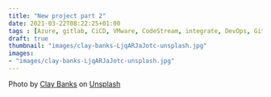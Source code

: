 ```yaml
---
title: "New project part 2"
date: 2021-03-22T08:22:25+01:00
tags : [Azure, gitlab, CiCD, VMware, CodeStream, integrate, DevOps, Git, Microsoft, VMware]
draft: true
thumbnail: "images/clay-banks-LjqARJaJotc-unsplash.jpg"
images: 
- "images/clay-banks-LjqARJaJotc-unsplash.jpg"
---
```



Photo by <a href="https://unsplash.com/@claybanks?utm_source=unsplash&utm_medium=referral&utm_content=creditCopyText">Clay Banks</a> on <a href="/s/photos/integration?utm_source=unsplash&utm_medium=referral&utm_content=creditCopyText">Unsplash</a>
  

